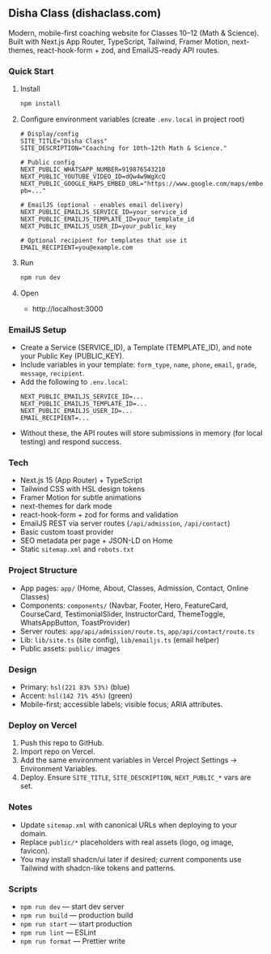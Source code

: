 ## Disha Class (dishaclass.com)

Modern, mobile-first coaching website for Classes 10–12 (Math & Science). Built with Next.js App Router, TypeScript, Tailwind, Framer Motion, next-themes, react-hook-form + zod, and EmailJS-ready API routes.

### Quick Start

1. Install
   ```bash
   npm install
   ```

2. Configure environment variables (create `.env.local` in project root)
   ```env
   # Display/config
   SITE_TITLE="Disha Class"
   SITE_DESCRIPTION="Coaching for 10th–12th Math & Science."

   # Public config
   NEXT_PUBLIC_WHATSAPP_NUMBER=919876543210
   NEXT_PUBLIC_YOUTUBE_VIDEO_ID=dQw4w9WgXcQ
   NEXT_PUBLIC_GOOGLE_MAPS_EMBED_URL="https://www.google.com/maps/embed?pb=..."

   # EmailJS (optional - enables email delivery)
   NEXT_PUBLIC_EMAILJS_SERVICE_ID=your_service_id
   NEXT_PUBLIC_EMAILJS_TEMPLATE_ID=your_template_id
   NEXT_PUBLIC_EMAILJS_USER_ID=your_public_key

   # Optional recipient for templates that use it
   EMAIL_RECIPIENT=you@example.com
   ```

3. Run
   ```bash
   npm run dev
   ```

4. Open
   - http://localhost:3000

### EmailJS Setup

- Create a Service (SERVICE_ID), a Template (TEMPLATE_ID), and note your Public Key (PUBLIC_KEY).
- Include variables in your template: `form_type`, `name`, `phone`, `email`, `grade`, `message`, `recipient`.
- Add the following to `.env.local`:
  ```
  NEXT_PUBLIC_EMAILJS_SERVICE_ID=...
  NEXT_PUBLIC_EMAILJS_TEMPLATE_ID=...
  NEXT_PUBLIC_EMAILJS_USER_ID=...
  EMAIL_RECIPIENT=...
  ```
- Without these, the API routes will store submissions in memory (for local testing) and respond success.

### Tech

- Next.js 15 (App Router) + TypeScript
- Tailwind CSS with HSL design tokens
- Framer Motion for subtle animations
- next-themes for dark mode
- react-hook-form + zod for forms and validation
- EmailJS REST via server routes (`/api/admission`, `/api/contact`)
- Basic custom toast provider
- SEO metadata per page + JSON-LD on Home
- Static `sitemap.xml` and `robots.txt`

### Project Structure

- App pages: `app/` (Home, About, Classes, Admission, Contact, Online Classes)
- Components: `components/` (Navbar, Footer, Hero, FeatureCard, CourseCard, TestimonialSlider, InstructorCard, ThemeToggle, WhatsAppButton, ToastProvider)
- Server routes: `app/api/admission/route.ts`, `app/api/contact/route.ts`
- Lib: `lib/site.ts` (site config), `lib/emailjs.ts` (email helper)
- Public assets: `public/` images

### Design

- Primary: `hsl(221 83% 53%)` (blue)
- Accent: `hsl(142 71% 45%)` (green)
- Mobile-first; accessible labels; visible focus; ARIA attributes.

### Deploy on Vercel

1. Push this repo to GitHub.
2. Import repo on Vercel.
3. Add the same environment variables in Vercel Project Settings → Environment Variables.
4. Deploy. Ensure `SITE_TITLE`, `SITE_DESCRIPTION`, `NEXT_PUBLIC_*` vars are set.

### Notes

- Update `sitemap.xml` with canonical URLs when deploying to your domain.
- Replace `public/*` placeholders with real assets (logo, og image, favicon).
- You may install shadcn/ui later if desired; current components use Tailwind with shadcn-like tokens and patterns.

### Scripts

- `npm run dev` — start dev server
- `npm run build` — production build
- `npm run start` — start production
- `npm run lint` — ESLint
- `npm run format` — Prettier write

